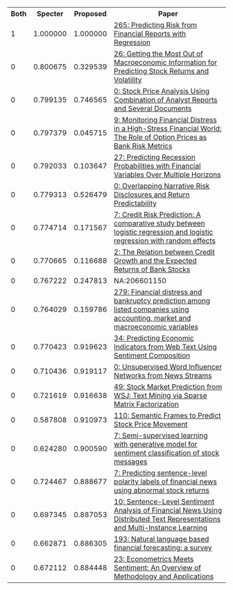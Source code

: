 <html><table><tr>
<th>Both</th>
<th>Specter</th>
<th>Proposed</th>
<th>Paper</th>
</tr>
<tr>
<td>1</td>
<td>1.000000</td>
<td>1.000000</td>
<td><a href="https://www.semanticscholar.org/paper/8c2d897f005bfe8e9db94bde269d4eb8b0230f78">265: Predicting Risk from Financial Reports with Regression</a></td>
</tr>
<tr>
<td>0</td>
<td>0.800675</td>
<td>0.329539</td>
<td><a href="https://www.semanticscholar.org/paper/6773cad406915bee1e25675ff903a0541e3d1ddf">26: Getting the Most Out of Macroeconomic Information for Predicting Stock Returns and Volatility</a></td>
</tr>
<tr>
<td>0</td>
<td>0.799135</td>
<td>0.746565</td>
<td><a href="https://www.semanticscholar.org/paper/33ba63b59f760422225f6d5c306297381c407d57">0: Stock Price Analysis Using Combination of Analyst Reports and Several Documents</a></td>
</tr>
<tr>
<td>0</td>
<td>0.797379</td>
<td>0.045715</td>
<td><a href="https://www.semanticscholar.org/paper/82429e4c74ce17b7718cf23082f41b0dd6eeb5f3">9: Monitoring Financial Distress in a High-Stress Financial World: The Role of Option Prices as Bank Risk Metrics</a></td>
</tr>
<tr>
<td>0</td>
<td>0.792033</td>
<td>0.103647</td>
<td><a href="https://www.semanticscholar.org/paper/179e1894562ea95d535f0685ff639a3ab053e73d">27: Predicting Recession Probabilities with Financial Variables Over Multiple Horizons</a></td>
</tr>
<tr>
<td>0</td>
<td>0.779313</td>
<td>0.526479</td>
<td><a href="https://www.semanticscholar.org/paper/e037db488f0b4d63f299aa4077df99e989ff21a5">0: Overlapping Narrative Risk Disclosures and Return Predictability</a></td>
</tr>
<tr>
<td>0</td>
<td>0.774714</td>
<td>0.171567</td>
<td><a href="https://www.semanticscholar.org/paper/c336f7c7229b2d10bc78ac26e206e46d35cb4387">7: Credit Risk Prediction: A comparative study between logistic regression and logistic regression with random effects</a></td>
</tr>
<tr>
<td>0</td>
<td>0.770665</td>
<td>0.116688</td>
<td><a href="https://www.semanticscholar.org/paper/fdfe6115bda6fd73a8433f92a4479bdbca32a2ba">2: The Relation between Credit Growth and the Expected Returns of Bank Stocks</a></td>
</tr>
<tr>
<td>0</td>
<td>0.767222</td>
<td>0.247813</td>
<td>NA:206601150</td>
</tr>
<tr>
<td>0</td>
<td>0.764029</td>
<td>0.159786</td>
<td><a href="https://www.semanticscholar.org/paper/5dba0b34ca4f3b84fa259536c239bc7a64130b3d">279: Financial distress and bankruptcy prediction among listed companies using accounting, market and macroeconomic variables</a></td>
</tr>
<tr>
<td>0</td>
<td>0.770423</td>
<td>0.919623</td>
<td><a href="https://www.semanticscholar.org/paper/817166b9178adb7b8068c3627d0d41555702c9cd">34: Predicting Economic Indicators from Web Text Using Sentiment Composition</a></td>
</tr>
<tr>
<td>0</td>
<td>0.710436</td>
<td>0.919117</td>
<td><a href="https://www.semanticscholar.org/paper/d29ffb5350d5aba07fe962356757af3cf7bad9a8">0: Unsupervised Word Influencer Networks from News Streams</a></td>
</tr>
<tr>
<td>0</td>
<td>0.721619</td>
<td>0.916638</td>
<td><a href="https://www.semanticscholar.org/paper/4473a1fdf6b68591aa09cbb4038d168101bd7da3">49: Stock Market Prediction from WSJ: Text Mining via Sparse Matrix Factorization</a></td>
</tr>
<tr>
<td>0</td>
<td>0.587808</td>
<td>0.910973</td>
<td><a href="https://www.semanticscholar.org/paper/0cce162b6c8c3116946aee6bfc14ac6231e07c24">110: Semantic Frames to Predict Stock Price Movement</a></td>
</tr>
<tr>
<td>0</td>
<td>0.624280</td>
<td>0.900590</td>
<td><a href="https://www.semanticscholar.org/paper/3cd447b4e398e82e7225c9582f5fbe450342e5ff">7: Semi-supervised learning with generative model for sentiment classification of stock messages</a></td>
</tr>
<tr>
<td>0</td>
<td>0.724467</td>
<td>0.888677</td>
<td><a href="https://www.semanticscholar.org/paper/8e133ad0b0de3e8a5df7c943e81aa891fe266802">7: Predicting sentence-level polarity labels of financial news using abnormal stock returns</a></td>
</tr>
<tr>
<td>0</td>
<td>0.697345</td>
<td>0.887053</td>
<td><a href="https://www.semanticscholar.org/paper/2cd3d846fa83904cbb7fdd48026c125c587f6b78">10: Sentence-Level Sentiment Analysis of Financial News Using Distributed Text Representations and Multi-Instance Learning</a></td>
</tr>
<tr>
<td>0</td>
<td>0.662871</td>
<td>0.886305</td>
<td><a href="https://www.semanticscholar.org/paper/f4dd755a7f6238bf7f1b8671e57e098f248402e4">193: Natural language based financial forecasting: a survey</a></td>
</tr>
<tr>
<td>0</td>
<td>0.672112</td>
<td>0.884448</td>
<td><a href="https://www.semanticscholar.org/paper/94e054444e9cefc945b2f4b28ada019b780cbe3a">23: Econometrics Meets Sentiment: An Overview of Methodology and Applications</a></td>
</tr>
</table></html>
